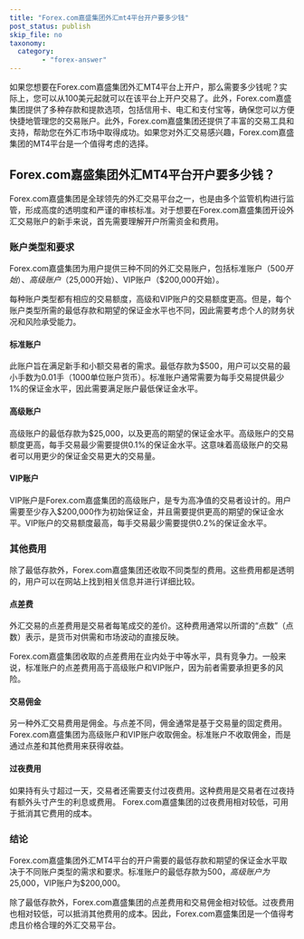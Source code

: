 ```yaml
---
title: "Forex.com嘉盛集团外汇mt4平台开户要多少钱"
post_status: publish
skip_file: no
taxonomy:
  category:
        - "forex-answer"
---
```


如果您想要在Forex.com嘉盛集团外汇MT4平台上开户，那么需要多少钱呢？实际上，您可以从100美元起就可以在该平台上开户交易了。此外，Forex.com嘉盛集团提供了多种存款和提款选项，包括信用卡、电汇和支付宝等，确保您可以方便快捷地管理您的交易账户。此外，Forex.com嘉盛集团还提供了丰富的交易工具和支持，帮助您在外汇市场中取得成功。如果您对外汇交易感兴趣，Forex.com嘉盛集团的MT4平台是一个值得考虑的选择。

## Forex.com嘉盛集团外汇MT4平台开户要多少钱？

Forex.com嘉盛集团是全球领先的外汇交易平台之一，也是由多个监管机构进行监管，形成高度的透明度和严谨的审核标准。对于想要在Forex.com嘉盛集团开设外汇交易账户的新手来说，首先需要理解开户所需资金和费用。

### 账户类型和要求

Forex.com嘉盛集团为用户提供三种不同的外汇交易账户，包括标准账户（$500开始）、高级账户（$25,000开始）、VIP账户（$200,000开始）。

每种账户类型都有相应的交易额度，高级和VIP账户的交易额度更高。但是，每个账户类型所需的最低存款和期望的保证金水平也不同，因此需要考虑个人的财务状况和风险承受能力。

#### 标准账户

此账户旨在满足新手和小额交易者的需求。最低存款为$500，用户可以交易的最小手数为0.01手（1000单位账户货币）。标准账户通常需要为每手交易提供最少1%的保证金水平，因此需要满足账户最低保证金水平。

#### 高级账户

高级账户的最低存款为$25,000，以及更高的期望的保证金水平。高级账户的交易额度更高，每手交易最少需要提供0.1%的保证金水平。这意味着高级账户的交易者可以用更少的保证金交易更大的交易量。

#### VIP账户

VIP账户是Forex.com嘉盛集团的高级账户，是专为高净值的交易者设计的。用户需要至少存入$200,000作为初始保证金，并且需要提供更高的期望的保证金水平。VIP账户的交易额度最高，每手交易最少需要提供0.2%的保证金水平。

### 其他费用

除了最低存款外，Forex.com嘉盛集团还收取不同类型的费用。这些费用都是透明的，用户可以在网站上找到相关信息并进行详细比较。

#### 点差费

外汇交易的点差费用是交易者每笔成交的差价。这种费用通常以所谓的“点数”（点数）表示，是货币对供需和市场波动的直接反映。

Forex.com嘉盛集团收取的点差费用在业内处于中等水平，具有竞争力。一般来说，标准账户的点差费用高于高级账户和VIP账户，因为前者需要承担更多的风险。

#### 交易佣金

另一种外汇交易费用是佣金。与点差不同，佣金通常是基于交易量的固定费用。 Forex.com嘉盛集团为高级账户和VIP账户收取佣金。标准账户不收取佣金，而是通过点差和其他费用来获得收益。

#### 过夜费用

如果持有头寸超过一天，交易者还需要支付过夜费用。这种费用是交易者在过夜持有额外头寸产生的利息或费用。 Forex.com嘉盛集团的过夜费用相对较低，可用于抵消其它费用的成本。

### 结论

Forex.com嘉盛集团外汇MT4平台的开户需要的最低存款和期望的保证金水平取决于不同账户类型的需求和要求。标准账户的最低存款为$500，高级账户为$25,000，VIP账户为$200,000。

除了最低存款外，Forex.com嘉盛集团的点差费用和交易佣金相对较低。过夜费用也相对较低，可以抵消其他费用的成本。因此，Forex.com嘉盛集团是一个值得考虑且价格合理的外汇交易平台。